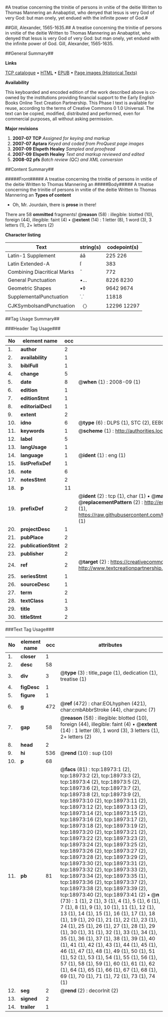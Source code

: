 #A treatise concerning the trinitie of persons in vnitie of the deitie Written to Thomas Mannering an Anabaptist, who denyed that Iesus is very God of very God: but man onely, yet endued with the infinite power of God.#

##Gill, Alexander, 1565-1635.##
A treatise concerning the trinitie of persons in vnitie of the deitie Written to Thomas Mannering an Anabaptist, who denyed that Iesus is very God of very God: but man onely, yet endued with the infinite power of God.
Gill, Alexander, 1565-1635.

##General Summary##

**Links**

[TCP catalogue](http://www.ota.ox.ac.uk/tcp/)  • 
[HTML](http://tei.it.ox.ac.uk/tcp/Texts-HTML/free/A01/A01747.html)  • 
[EPUB](http://tei.it.ox.ac.uk/tcp/Texts-EPUB/free/A01/A01747.epub) • 
[Page images (Historical Texts)](https://data.historicaltexts.jisc.ac.uk/view?pubId=eebo-99853583e&pageId=eebo-99853583e-18973-1)

**Availability**

This keyboarded and encoded edition of the
	       work described above is co-owned by the institutions
	       providing financial support to the Early English Books
	       Online Text Creation Partnership. This Phase I text is
	       available for reuse, according to the terms of Creative
	       Commons 0 1.0 Universal. The text can be copied,
	       modified, distributed and performed, even for
	       commercial purposes, all without asking permission.

**Major revisions**

1. __2007-07__ __TCP__ *Assigned for keying and markup*
1. __2007-07__ __Aptara__ *Keyed and coded from ProQuest page images*
1. __2007-09__ __Elspeth Healey__ *Sampled and proofread*
1. __2007-09__ __Elspeth Healey__ *Text and markup reviewed and edited*
1. __2008-02__ __pfs__ *Batch review (QC) and XML conversion*

##Content Summary##

#####Front#####
A treatise concerning the trinitie of persons in vnitie of the deitie Written to Thomas Mannering an
#####Body#####
A treatise concerning the trinitie of persons in vnitie of the deitie Written to Thomas Mannering an
**Types of content**

  * Oh, Mr. Jourdain, there is **prose** in there!

There are 58 **ommitted** fragments! 
 @__reason__ (58) : illegible: blotted (10), foreign (44), illegible: faint (4)  •  @__extent__ (14) : 1 letter (8), 1 word (3), 3 letters (1), 2+ letters (2)

**Character listing**


|Text|string(s)|codepoint(s)|
|---|---|---|
|Latin-1 Supplement|áâ|225 226|
|Latin Extended-A|ſ|383|
|Combining             Diacritical Marks|̄|772|
|General Punctuation|•…|8226 8230|
|Geometric Shapes|▪◊|9642 9674|
|SupplementalPunctuation|⸪|11818|
|CJKSymbolsandPunctuation|〈〉|12296 12297|

##Tag Usage Summary##

###Header Tag Usage###

|No|element name|occ|attributes|
|---|---|---|---|
|1.|__author__|2||
|2.|__availability__|1||
|3.|__biblFull__|1||
|4.|__change__|5||
|5.|__date__|8| @__when__ (1) : 2008-09 (1)|
|6.|__edition__|1||
|7.|__editionStmt__|1||
|8.|__editorialDecl__|1||
|9.|__extent__|2||
|10.|__idno__|6| @__type__ (6) : DLPS (1), STC (2), EEBO-CITATION (1), PROQUEST (1), VID (1)|
|11.|__keywords__|1| @__scheme__ (1) : http://authorities.loc.gov/ (1)|
|12.|__label__|5||
|13.|__langUsage__|1||
|14.|__language__|1| @__ident__ (1) : eng (1)|
|15.|__listPrefixDef__|1||
|16.|__note__|6||
|17.|__notesStmt__|2||
|18.|__p__|11||
|19.|__prefixDef__|2| @__ident__ (2) : tcp (1), char (1)  •  @__matchPattern__ (2) : ([0-9\-]+):([0-9IVX]+) (1), (.+) (1)  •  @__replacementPattern__ (2) : http://eebo.chadwyck.com/downloadtiff?vid=$1&page=$2 (1), https://raw.githubusercontent.com/textcreationpartnership/Texts/master/tcpchars.xml#$1 (1)|
|20.|__projectDesc__|1||
|21.|__pubPlace__|2||
|22.|__publicationStmt__|2||
|23.|__publisher__|2||
|24.|__ref__|2| @__target__ (2) : https://creativecommons.org/publicdomain/zero/1.0/ (1), http://www.textcreationpartnership.org/docs/. (1)|
|25.|__seriesStmt__|1||
|26.|__sourceDesc__|1||
|27.|__term__|2||
|28.|__textClass__|1||
|29.|__title__|3||
|30.|__titleStmt__|2||


###Text Tag Usage###

|No|element name|occ|attributes|
|---|---|---|---|
|1.|__closer__|1||
|2.|__desc__|58||
|3.|__div__|3| @__type__ (3) : title_page (1), dedication (1), treatise (1)|
|4.|__figDesc__|1||
|5.|__figure__|1||
|6.|__g__|472| @__ref__ (472) : char:EOLhyphen (421), char:cmbAbbrStroke (44), char:punc (7)|
|7.|__gap__|58| @__reason__ (58) : illegible: blotted (10), foreign (44), illegible: faint (4)  •  @__extent__ (14) : 1 letter (8), 1 word (3), 3 letters (1), 2+ letters (2)|
|8.|__head__|2||
|9.|__hi__|536| @__rend__ (10) : sup (10)|
|10.|__p__|68||
|11.|__pb__|81| @__facs__ (81) : tcp:18973:1 (2), tcp:18973:2 (2), tcp:18973:3 (2), tcp:18973:4 (2), tcp:18973:5 (2), tcp:18973:6 (2), tcp:18973:7 (2), tcp:18973:8 (2), tcp:18973:9 (2), tcp:18973:10 (2), tcp:18973:11 (2), tcp:18973:12 (2), tcp:18973:13 (2), tcp:18973:14 (2), tcp:18973:15 (2), tcp:18973:16 (2), tcp:18973:17 (2), tcp:18973:18 (2), tcp:18973:19 (2), tcp:18973:20 (2), tcp:18973:21 (2), tcp:18973:22 (2), tcp:18973:23 (2), tcp:18973:24 (2), tcp:18973:25 (2), tcp:18973:26 (2), tcp:18973:27 (2), tcp:18973:28 (2), tcp:18973:29 (2), tcp:18973:30 (2), tcp:18973:31 (2), tcp:18973:32 (2), tcp:18973:33 (2), tcp:18973:34 (2), tcp:18973:35 (1), tcp:18973:36 (2), tcp:18973:37 (2), tcp:18973:38 (2), tcp:18973:39 (2), tcp:18973:40 (2), tcp:18973:41 (2)  •  @__n__ (73) : 1 (1), 2 (1), 3 (1), 4 (1), 5 (1), 6 (1), 7 (1), 8 (1), 9 (1), 10 (1), 11 (1), 12 (1), 13 (1), 14 (1), 15 (1), 16 (1), 17 (1), 18 (1), 19 (1), 20 (1), 21 (1), 22 (1), 23 (1), 24 (1), 25 (1), 26 (1), 27 (1), 28 (1), 29 (1), 30 (1), 31 (1), 32 (1), 33 (1), 34 (1), 35 (1), 36 (1), 37 (1), 38 (1), 39 (1), 40 (1), 41 (1), 42 (1), 43 (1), 44 (1), 45 (1), 46 (1), 47 (1), 48 (1), 49 (1), 50 (1), 51 (1), 52 (1), 53 (1), 54 (1), 55 (1), 56 (1), 57 (1), 58 (1), 59 (1), 60 (1), 61 (1), 62 (1), 64 (1), 65 (1), 66 (1), 67 (1), 68 (1), 69 (1), 70 (1), 71 (1), 72 (1), 73 (1), 74 (1)|
|12.|__seg__|2| @__rend__ (2) : decorInit (2)|
|13.|__signed__|2||
|14.|__trailer__|1||

